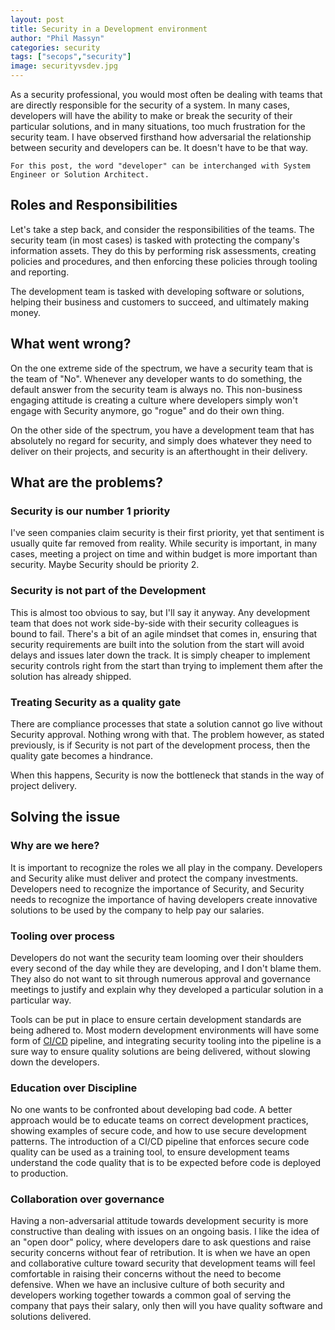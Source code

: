```yaml
---
layout: post
title: Security in a Development environment
author: "Phil Massyn"
categories: security
tags: ["secops","security"]
image: securityvsdev.jpg
---
```


As a security professional, you would most often be dealing with teams that are directly responsible for the security of a system.  In many cases, developers will have the ability to make or break the security of their particular solutions, and in many situations, too much frustration for the security team.  I have observed firsthand how adversarial the relationship between security and developers can be.  It doesn't have to be that way.

    For this post, the word "developer" can be interchanged with System Engineer or Solution Architect.  

## Roles and Responsibilities

Let's take a step back, and consider the responsibilities of the teams.  The security team (in most cases) is tasked with protecting the company's information assets.  They do this by performing risk assessments, creating policies and procedures, and then enforcing these policies through tooling and reporting.

The development team is tasked with developing software or solutions, helping their business and customers to succeed, and ultimately making money.

## What went wrong?

On the one extreme side of the spectrum, we have a security team that is the team of "No".  Whenever any developer wants to do something, the default answer from the security team is always no.  This non-business engaging attitude is creating a culture where developers simply won't engage with Security anymore, go "rogue" and do their own thing.

On the other side of the spectrum, you have a development team that has absolutely no regard for security, and simply does whatever they need to deliver on their projects, and security is an afterthought in their delivery.

## What are the problems?

### Security is our number 1 priority

I've seen companies claim security is their first priority, yet that sentiment is usually quite far removed from reality.  While security is important, in many cases, meeting a project on time and within budget is more important than security.  Maybe Security should be priority 2.

### Security is not part of the Development

This is almost too obvious to say, but I'll say it anyway.  Any development team that does not work side-by-side with their security colleagues is bound to fail.  There's a bit of an agile mindset that comes in, ensuring that security requirements are built into the solution from the start will avoid delays and issues later down the track.  It is simply cheaper to implement security controls right from the start than trying to implement them after the solution has already shipped.

### Treating Security as a quality gate

There are compliance processes that state a solution cannot go live without Security approval.  Nothing wrong with that.  The problem however, as stated previously, is if Security is not part of the development process, then the quality gate becomes a hindrance.  

When this happens, Security is now the bottleneck that stands in the way of project delivery.

## Solving the issue

### Why are we here?

It is important to recognize the roles we all play in the company.  Developers and Security alike must deliver and protect the company investments.  Developers need to recognize the importance of Security, and Security needs to recognize the importance of having developers create innovative solutions to be used by the company to help pay our salaries.

### Tooling over process

Developers do not want the security team looming over their shoulders every second of the day while they are developing, and I don't blame them.  They also do not want to sit through numerous approval and governance meetings to justify and explain why they developed a particular solution in a particular way.

Tools can be put in place to ensure certain development standards are being adhered to.  Most modern development environments will have some form of [CI/CD](https://www.redhat.com/en/topics/devops/what-is-ci-cd) pipeline, and integrating security tooling into the pipeline is a sure way to ensure quality solutions are being delivered, without slowing down the developers.

### Education over Discipline

No one wants to be confronted about developing bad code.  A better approach would be to educate teams on correct development practices, showing examples of secure code, and how to use secure development patterns.  The introduction of a CI/CD pipeline that enforces secure code quality can be used as a training tool, to ensure development teams understand the code quality that is to be expected before code is deployed to production.

### Collaboration over governance

Having a non-adversarial attitude towards development security is more constructive than dealing with issues on an ongoing basis.  I like the idea of an "open door" policy, where developers dare to ask questions and raise security concerns without fear of retribution.  It is when we have an open and collaborative culture toward security that development teams will feel comfortable in raising their concerns without the need to become defensive.  When we have an inclusive culture of both security and developers working together towards a common goal of serving the company that pays their salary, only then will you have quality software and solutions delivered.
